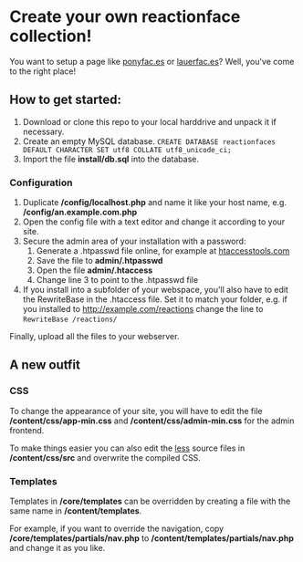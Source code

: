 # Create your own reactionface collection!

You want to setup a page like [ponyfac.es](http://ponyfaces) or [lauerfac.es](http://lauerfac.es)? Well, you've come to the right place!

## How to get started:

1. Download or clone this repo to your local harddrive and unpack it if necessary.
2. Create an empty MySQL database.
    `CREATE DATABASE reactionfaces DEFAULT CHARACTER SET utf8 COLLATE utf8_unicode_ci;`
3. Import the file **install/db.sql** into the database.

### Configuration
1. Duplicate **/config/localhost.php** and name it like your host name, e.g. **/config/an.example.com.php**
2. Open the config file with a text editor and change it according to your site.
3. Secure the admin area of your installation with a password:
    1. Generate a .htpasswd file online, for example at [htaccesstools.com](http://www.htaccesstools.com/htpasswd-generator/)
    2. Save the file to **admin/.htpasswd**
    3. Open the file **admin/.htaccess**
    4. Change line 3 to point to the .htpasswd file
4. If you install into a subfolder of your webspace, you'll also have to edit the RewriteBase in the .htaccess file. Set it to match your folder, e.g. if you installed to http://example.com/reactions change the line to `RewriteBase /reactions/`

Finally, upload all the files to your webserver.

## A new outfit

### CSS
To change the appearance of your site, you will have to edit the file **/content/css/app-min.css** and **/content/css/admin-min.css** for the admin frontend.

To make things easier you can also edit the [less](http://lesscss.org) source files in **/content/css/src** and overwrite the compiled CSS.

### Templates
Templates in **/core/templates** can be overridden by creating a file with the same name in **/content/templates**.

For example, if you want to override the navigation, copy **/core/templates/partials/nav.php** to **/content/templates/partials/nav.php** and change it as you like.


